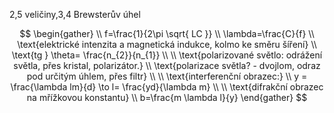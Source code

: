 2,5 veličiny,3,4 Brewsterův úhel

$$
\begin{gather} \\
f=\frac{1}{2\pi \sqrt{ LC }} \\
\lambda=\frac{C}{f} \\
\text{elektrické intenzita a magnetická indukce, kolmo ke směru šíření} \\
\text{tg } \theta= \frac{n_{2}}{n_{1}} \\ \\
\text{polarizované světlo: odrážení světla, přes kristal, polarizátor.} \\
\text{polarizace světla? - dvojlom, odraz pod určitým úhlem, přes filtr} \\ \\
\text{interferenční obrazec:} \\
y = \frac{\lambda lm}{d} \to l= \frac{yd}{\lambda m} \\
 \\
\text{difrakční obrazec na mřížkovou konstantu} \\
b=\frac{m \lambda l}{y}
\end{gather}
$$